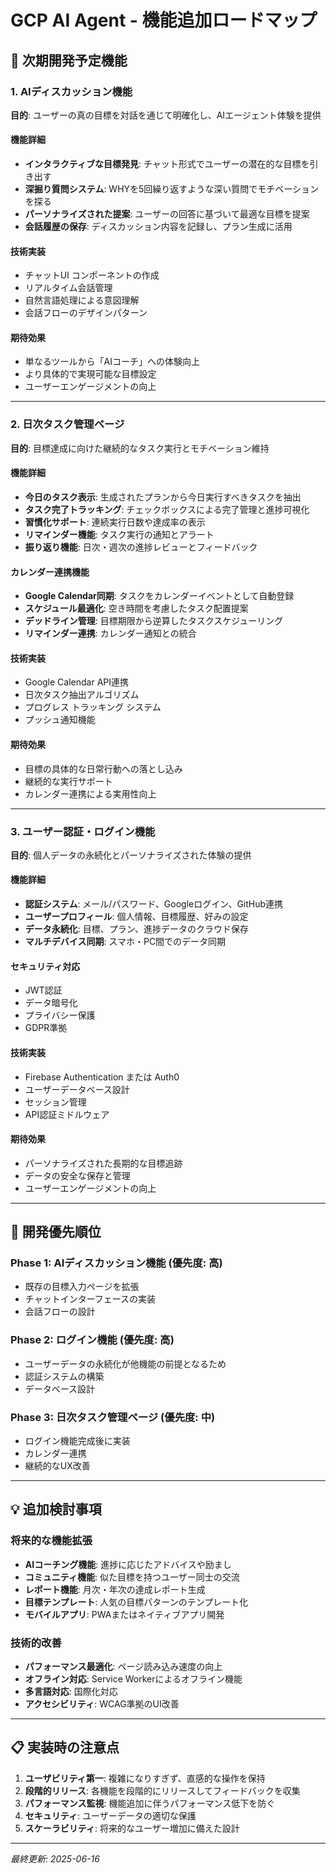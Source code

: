 # GCP AI Agent - 機能追加ロードマップ

## 🎯 次期開発予定機能

### 1. AIディスカッション機能
**目的**: ユーザーの真の目標を対話を通じて明確化し、AIエージェント体験を提供

#### 機能詳細
- **インタラクティブな目標発見**: チャット形式でユーザーの潜在的な目標を引き出す
- **深掘り質問システム**: WHYを5回繰り返すような深い質問でモチベーションを探る
- **パーソナライズされた提案**: ユーザーの回答に基づいて最適な目標を提案
- **会話履歴の保存**: ディスカッション内容を記録し、プラン生成に活用

#### 技術実装
- チャットUI コンポーネントの作成
- リアルタイム会話管理
- 自然言語処理による意図理解
- 会話フローのデザインパターン

#### 期待効果
- 単なるツールから「AIコーチ」への体験向上
- より具体的で実現可能な目標設定
- ユーザーエンゲージメントの向上

---

### 2. 日次タスク管理ページ
**目的**: 目標達成に向けた継続的なタスク実行とモチベーション維持

#### 機能詳細
- **今日のタスク表示**: 生成されたプランから今日実行すべきタスクを抽出
- **タスク完了トラッキング**: チェックボックスによる完了管理と進捗可視化
- **習慣化サポート**: 連続実行日数や達成率の表示
- **リマインダー機能**: タスク実行の通知とアラート
- **振り返り機能**: 日次・週次の進捗レビューとフィードバック

#### カレンダー連携機能
- **Google Calendar同期**: タスクをカレンダーイベントとして自動登録
- **スケジュール最適化**: 空き時間を考慮したタスク配置提案
- **デッドライン管理**: 目標期限から逆算したタスクスケジューリング
- **リマインダー連携**: カレンダー通知との統合

#### 技術実装
- Google Calendar API連携
- 日次タスク抽出アルゴリズム
- プログレス トラッキング システム
- プッシュ通知機能

#### 期待効果
- 目標の具体的な日常行動への落とし込み
- 継続的な実行サポート
- カレンダー連携による実用性向上

---

### 3. ユーザー認証・ログイン機能
**目的**: 個人データの永続化とパーソナライズされた体験の提供

#### 機能詳細
- **認証システム**: メール/パスワード、Googleログイン、GitHub連携
- **ユーザープロフィール**: 個人情報、目標履歴、好みの設定
- **データ永続化**: 目標、プラン、進捗データのクラウド保存
- **マルチデバイス同期**: スマホ・PC間でのデータ同期

#### セキュリティ対応
- JWT認証
- データ暗号化
- プライバシー保護
- GDPR準拠

#### 技術実装
- Firebase Authentication または Auth0
- ユーザーデータベース設計
- セッション管理
- API認証ミドルウェア

#### 期待効果
- パーソナライズされた長期的な目標追跡
- データの安全な保存と管理
- ユーザーエンゲージメントの向上

---

## 🚀 開発優先順位

### Phase 1: AIディスカッション機能 (優先度: 高)
- 既存の目標入力ページを拡張
- チャットインターフェースの実装
- 会話フローの設計

### Phase 2: ログイン機能 (優先度: 高)
- ユーザーデータの永続化が他機能の前提となるため
- 認証システムの構築
- データベース設計

### Phase 3: 日次タスク管理ページ (優先度: 中)
- ログイン機能完成後に実装
- カレンダー連携
- 継続的なUX改善

---

## 💡 追加検討事項

### 将来的な機能拡張
- **AIコーチング機能**: 進捗に応じたアドバイスや励まし
- **コミュニティ機能**: 似た目標を持つユーザー同士の交流
- **レポート機能**: 月次・年次の達成レポート生成
- **目標テンプレート**: 人気の目標パターンのテンプレート化
- **モバイルアプリ**: PWAまたはネイティブアプリ開発

### 技術的改善
- **パフォーマンス最適化**: ページ読み込み速度の向上
- **オフライン対応**: Service Workerによるオフライン機能
- **多言語対応**: 国際化対応
- **アクセシビリティ**: WCAG準拠のUI改善

---

## 📋 実装時の注意点

1. **ユーザビリティ第一**: 複雑になりすぎず、直感的な操作を保持
2. **段階的リリース**: 各機能を段階的にリリースしてフィードバックを収集
3. **パフォーマンス監視**: 機能追加に伴うパフォーマンス低下を防ぐ
4. **セキュリティ**: ユーザーデータの適切な保護
5. **スケーラビリティ**: 将来的なユーザー増加に備えた設計

---

*最終更新: 2025-06-16*